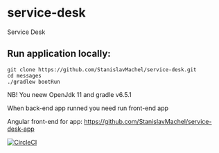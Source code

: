 # service-desk

Service Desk

## Run application locally:

```
git clone https://github.com/StanislavMachel/service-desk.git
cd messages
./gradlew bootRun
```

NB! You neew OpenJdk 11 and gradle v6.5.1

When back-end app runned you need run front-end app

Angular front-end for app: https://github.com/StanislavMachel/service-desk-app


[![CircleCI](https://circleci.com/gh/StanislavMachel/service-desk.svg?style=svg&circle-token=629dd69639d1e077e4f7db222f7c671c259f048c)](<LINK>)